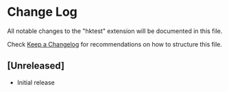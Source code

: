 # Change Log

All notable changes to the "hktest" extension will be documented in this file.

Check [Keep a Changelog](http://keepachangelog.com/) for recommendations on how to structure this file.

## [Unreleased]

- Initial release